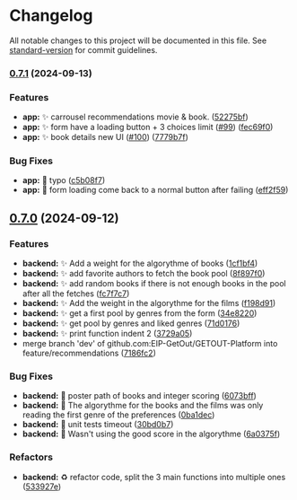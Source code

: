# Changelog

All notable changes to this project will be documented in this file. See [standard-version](https://github.com/conventional-changelog/standard-version) for commit guidelines.

### [0.7.1](https://github.com/EIP-GetOut/GETOUT-Platform/compare/v0.7.0...v0.7.1) (2024-09-13)


### Features

* **app:** :sparkles: carrousel recommendations movie & book. ([52275bf](https://github.com/EIP-GetOut/GETOUT-Platform/commit/52275bf9685b15fdb6d716f182924c6bd876ffaa))
* **app:** :sparkles: form have a loading button + 3 choices limit ([#99](https://github.com/EIP-GetOut/GETOUT-Platform/issues/99)) ([fec69f0](https://github.com/EIP-GetOut/GETOUT-Platform/commit/fec69f09f95452e67fea52354fb17de7e39dd8c4))
* **app:** ✨ book details new UI ([#100](https://github.com/EIP-GetOut/GETOUT-Platform/issues/100)) ([7779b7f](https://github.com/EIP-GetOut/GETOUT-Platform/commit/7779b7f64992eee3e35f13cbc151d84cac3946f4))


### Bug Fixes

* **app:** :art: typo ([c5b08f7](https://github.com/EIP-GetOut/GETOUT-Platform/commit/c5b08f7974c65d0a977de9b651f71545d80fbb43))
* **app:** :bug: form loading come back to a normal button after failing ([eff2f59](https://github.com/EIP-GetOut/GETOUT-Platform/commit/eff2f59e93675abcb4bd553b8892827b7121284a))

## [0.7.0](https://github.com/EIP-GetOut/GETOUT-Platform/compare/v0.6.5...v0.7.0) (2024-09-12)


### Features

* **backend:** :sparkles: Add a weight for the algorythme of books ([1cf1bf4](https://github.com/EIP-GetOut/GETOUT-Platform/commit/1cf1bf420b5bf354bd0edf2deb2f55699c038941))
* **backend:** :sparkles: add favorite authors to fetch the book pool ([8f897f0](https://github.com/EIP-GetOut/GETOUT-Platform/commit/8f897f0a24d0467ee9546c1f9461fc5923f99031))
* **backend:** :sparkles: add random books if there is not enough books in the pool after all the fetches ([fc7f7c7](https://github.com/EIP-GetOut/GETOUT-Platform/commit/fc7f7c7c0c9a255bd46b59c9aa69e4117db968d6))
* **backend:** :sparkles: Add the weight in the algorythme for the films ([f198d91](https://github.com/EIP-GetOut/GETOUT-Platform/commit/f198d91b917e0d54e35aff00390a16f331d67c30))
* **backend:** :sparkles: get a first pool by genres from the form ([34e8220](https://github.com/EIP-GetOut/GETOUT-Platform/commit/34e82209553a69bebf6b51de379efaba51d846bb))
* **backend:** :sparkles: get pool by genres and liked genres ([71d0176](https://github.com/EIP-GetOut/GETOUT-Platform/commit/71d0176c48569ee1f0addbd38679a28ec59a9f82))
* **backend:** :sparkles: print function indent 2 ([3729a05](https://github.com/EIP-GetOut/GETOUT-Platform/commit/3729a0500fb5a1157d1e060c382c9399cb51b446))
* merge branch 'dev' of github.com:EIP-GetOut/GETOUT-Platform into feature/recommendations ([7186fc2](https://github.com/EIP-GetOut/GETOUT-Platform/commit/7186fc2c9e247d45786120016d8f4bf2f6e521e7))


### Bug Fixes

* **backend:** :bug: poster path of books and integer scoring ([6073bff](https://github.com/EIP-GetOut/GETOUT-Platform/commit/6073bff9337c4f474c893408ba54a3e785aac1fd))
* **backend:** :bug: The algorythme for the books and the films was only reading the first genre of the preferences ([0ba1dec](https://github.com/EIP-GetOut/GETOUT-Platform/commit/0ba1dec7f15a7395dc8cf70b956c5648032dbb35))
* **backend:** :bug: unit tests timeout ([30bd0b7](https://github.com/EIP-GetOut/GETOUT-Platform/commit/30bd0b702866f9e2912efc8bc920cedf493b6c34))
* **backend:** :bug: Wasn't using the good score in the algorythme ([6a0375f](https://github.com/EIP-GetOut/GETOUT-Platform/commit/6a0375f05ef8ae10092365858d81e2a6c7a21655))


### Refactors

* **backend:** :recycle: refactor code, split the 3 main functions into multiple ones ([533927e](https://github.com/EIP-GetOut/GETOUT-Platform/commit/533927e03654125941e6fc2481318e318622e28d))
